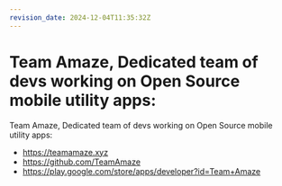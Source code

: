 ```yaml
---
revision_date: 2024-12-04T11:35:32Z
---
```

# Team Amaze, Dedicated team of devs working on Open Source mobile utility apps:
Team Amaze, Dedicated team of devs working on Open Source mobile utility apps:
* https://teamamaze.xyz
* https://github.com/TeamAmaze
* https://play.google.com/store/apps/developer?id=Team+Amaze